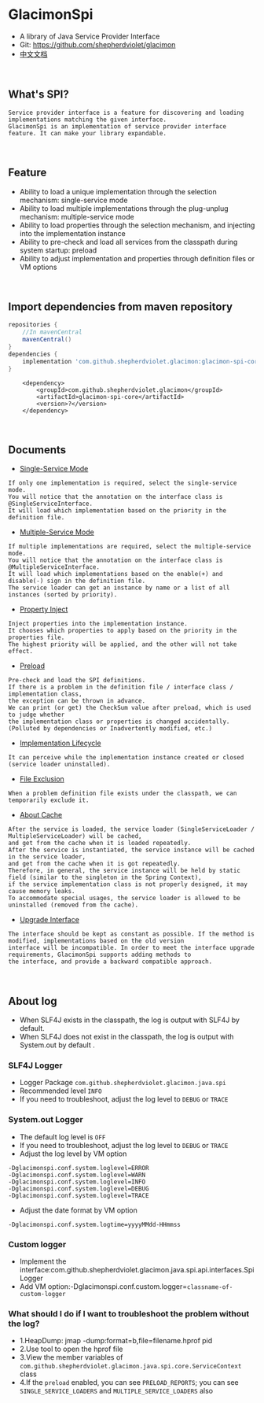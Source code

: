# GlacimonSpi

* A library of Java Service Provider Interface
* Git: https://github.com/shepherdviolet/glacimon
* [中文文档](https://github.com/shepherdviolet/glacimon/blob/master/docs/spi/index-cn.md)

<br>

## What's SPI?

```text
Service provider interface is a feature for discovering and loading implementations matching the given interface. 
GlacimonSpi is an implementation of service provider interface feature. It can make your library expandable. 
```

<br>

## Feature

* Ability to load a unique implementation through the selection mechanism: single-service mode
* Ability to load multiple implementations through the plug-unplug mechanism: multiple-service mode
* Ability to load properties through the selection mechanism, and injecting into the implementation instance
* Ability to pre-check and load all services from the classpath during system startup: preload
* Ability to adjust implementation and properties through definition files or VM options

<br>

## Import dependencies from maven repository

```gradle
repositories {
    //In mavenCentral
    mavenCentral()
}
dependencies {
    implementation 'com.github.shepherdviolet.glacimon:glacimon-spi-core:?'
}
```

```maven
    <dependency>    
        <groupId>com.github.shepherdviolet.glacimon</groupId>
        <artifactId>glacimon-spi-core</artifactId>
        <version>?</version> 
    </dependency>
```

<br>

## Documents

* [Single-Service Mode](https://github.com/shepherdviolet/glacimon/blob/master/docs/spi/single-service-mode.md)

```text
If only one implementation is required, select the single-service mode.
You will notice that the annotation on the interface class is @SingleServiceInterface.
It will load which implementation based on the priority in the definition file.
```

* [Multiple-Service Mode](https://github.com/shepherdviolet/glacimon/blob/master/docs/spi/multiple-service-mode.md)

```text
If multiple implementations are required, select the multiple-service mode.
You will notice that the annotation on the interface class is @MultipleServiceInterface.
It will load which implementations based on the enable(+) and disable(-) sign in the definition file.
The service loader can get an instance by name or a list of all instances (sorted by priority).
```

* [Property Inject](https://github.com/shepherdviolet/glacimon/blob/master/docs/spi/property-injection.md)

```text
Inject properties into the implementation instance.
It chooses which properties to apply based on the priority in the properties file. 
The highest priority will be applied, and the other will not take effect.
```

* [Preload](https://github.com/shepherdviolet/glacimon/blob/master/docs/spi/preload.md)

```text
Pre-check and load the SPI definitions. 
If there is a problem in the definition file / interface class / implementation class, 
the exception can be thrown in advance.
We can print (or get) the CheckSum value after preload, which is used to judge whether 
the implementation class or properties is changed accidentally. 
(Polluted by dependencies or Inadvertently modified, etc.)
```

* [Implementation Lifecycle](https://github.com/shepherdviolet/glacimon/blob/master/docs/spi/implementation-lifecycle.md)

```text
It can perceive while the implementation instance created or closed (service loader uninstalled). 
```

* [File Exclusion](https://github.com/shepherdviolet/glacimon/blob/master/docs/spi/file-exclusion.md)

```text
When a problem definition file exists under the classpath, we can temporarily exclude it. 
```

* [About Cache](https://github.com/shepherdviolet/glacimon/blob/master/docs/spi/about-cache.md)

```text
After the service is loaded, the service loader (SingleServiceLoader / MultipleServiceLoader) will be cached, 
and get from the cache when it is loaded repeatedly.
After the service is instantiated, the service instance will be cached in the service loader, 
and get from the cache when it is got repeatedly.
Therefore, in general, the service instance will be held by static field (similar to the singleton in the Spring Context), 
if the service implementation class is not properly designed, it may cause memory leaks.
To accommodate special usages, the service loader is allowed to be uninstalled (removed from the cache).
```

* [Upgrade Interface](https://github.com/shepherdviolet/glacimon/blob/master/docs/spi/upgrade-interface.md)

```text
The interface should be kept as constant as possible. If the method is modified, implementations based on the old version 
interface will be incompatible. In order to meet the interface upgrade requirements, GlacimonSpi supports adding methods to 
the interface, and provide a backward compatible approach.
```

<br>

## About log

* When SLF4J exists in the classpath, the log is output with SLF4J by default.
* When SLF4J does not exist in the classpath, the log is output with System.out by default .

### SLF4J Logger

* Logger Package `com.github.shepherdviolet.glacimon.java.spi`
* Recommended level `INFO`
* If you need to troubleshoot, adjust the log level to `DEBUG` or `TRACE`

### System.out Logger

* The default log level is `OFF`
* If you need to troubleshoot, adjust the log level to `DEBUG` or `TRACE`
* Adjust the log level by VM option

```text
-Dglacimonspi.conf.system.loglevel=ERROR
-Dglacimonspi.conf.system.loglevel=WARN
-Dglacimonspi.conf.system.loglevel=INFO
-Dglacimonspi.conf.system.loglevel=DEBUG
-Dglacimonspi.conf.system.loglevel=TRACE
```

* Adjust the date format by VM option

```text
-Dglacimonspi.conf.system.logtime=yyyyMMdd-HHmmss
```

### Custom logger

* Implement the interface:com.github.shepherdviolet.glacimon.java.spi.api.interfaces.SpiLogger
* Add VM option:-Dglacimonspi.conf.custom.logger=`classname-of-custom-logger`

### What should I do if I want to troubleshoot the problem without the log?

* 1.HeapDump: jmap -dump:format=b,file=filename.hprof pid
* 2.Use tool to open the hprof file
* 3.View the member variables of `com.github.shepherdviolet.glacimon.java.spi.core.ServiceContext` class
* 4.If the `preload` enabled, you can see `PRELOAD_REPORTS`; you can see `SINGLE_SERVICE_LOADERS` and `MULTIPLE_SERVICE_LOADERS` also
